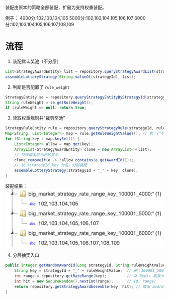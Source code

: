 装配由原本的策略全部装配，扩展为支持权重装配。

例子：
4000分:102,103,104,105 
5000分:102,103,104,105,106,107 
6000分:102,103,104,105,106,107,108,109

# 流程
1. 装配默认奖池（不分层）
```java
List<StrategyAwardEntity> list = repository.queryStrategyAwardList(strategyId);
assembleLotteryStrategy(String.valueOf(strategyId), list);
```
2. 判断是否配置了 `rule_weight`
```java
StrategyEntity se = repository.queryStrategyEntityByStrategyId(strategyId);
String ruleWeight = se.getRuleWeight();
if (ruleWeight == null) return true;
```
3. 读取权重规则并“裁剪奖池”
```java
StrategyRuleEntity rule = repository.queryStrategyRule(strategyId, ruleWeight);
Map<String, List<Integer>> map = rule.getRuleWeightValues(); // 例：{"4000":[102,103,...], "5000":[...], ...}
for (String key : map.keySet()) {
    List<Integer> allow = map.get(key);
    ArrayList<StrategyAwardEntity> clone = new ArrayList<>(list);
    // 只保留本层允许的奖品
    clone.removeIf(e -> !allow.contains(e.getAwardId()));
    // 以 strategyId_key 为名，分别装配
    assembleLotteryStrategy(strategyId + "_" + key, clone);
}
```
装配结果：
![输入图片说明](/imgs/2025-08-13/sR4kvtFDy2gcwBir.png)

4. 分层抽奖入口
```java
public Integer getRandomAwardId(Long strategyId, String ruleWeightValue) {
    String key = strategyId + "_" + ruleWeightValue;  // 例：100001_5000
    int range = repository.getRateRange(key);         // 从 Redis 取放大倍数
    int hit = new SecureRandom().nextInt(range);      // [0, range)
    return repository.getStrategyAwardAssemble(key, hit); // 取出 awardId
}
```
<!--stackedit_data:
eyJoaXN0b3J5IjpbNjM3MDkyMTUxXX0=
-->